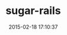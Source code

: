 ---
layout: post
title:  "sugar-rails"
repo:   "phlipper/sugar-rails"
date:   2015-02-18 17:10:37
gemurl: http://phlippers.net/sugar-rails
---